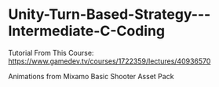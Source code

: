# Unity-Turn-Based-Strategy---Intermediate-C-Coding
Tutorial From This Course: https://www.gamedev.tv/courses/1722359/lectures/40936570

Animations from Mixamo Basic Shooter Asset Pack
